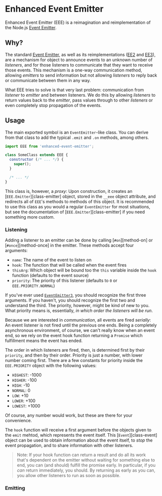 # Enhanced Event Emitter

Enhanced Event Emitter (EEE) is a reimagination and reimplementation of the Node.js [Event Emitter][ee].

  [ee]: https://nodejs.org/api/events.html#events_class_eventemitter


## Why?

The standard [Event Emitter][ee], as well as its reimplementations ([EE2][] and [EE3][]), are a mechanism for object to
announce events to an unknown number of *listeners*, and for those listeners to communicate that they want to receive
those events.  This mechanism is a one-way communication method, allowing *emitters* to send information but not
allowing *listeners* to reply back or communicate between them in any way.

What EEE tries to solve is that very last problem: communication from *listener* to *emitter* and between listeners.
We do this by allowing *listeners* to return values back to the *emitter*, pass values through to other *listeners* or
even completely stop propagation of the events.

  [ee2]: https://github.com/asyncly/EventEmitter2
  [ee3]: https://github.com/primus/eventemitter3


## Usage

The main exported symbol is an `EventEmitter`-like class.  You can derive from that class to add the typical `.emit`
and `.on` methods, among others.

```js
import EEE from 'enhanced-event-emitter';

class SomeClass extends EEE {
  constructor (/* ... */) {
    super();
  }

  /* ... */
}
```

This class is, however, a *proxy*: Upon construction, it creates an [`EEE.Emitter`][class-emitter] object, stored in
the `__eee` object attribute, and redirects all of `EEE`'s methods to methods of this object.  It is recommended to use
this class as you would a regular `EventEmitter` for most situations, but see the documentation of
[`EEE.Emitter`][class-emitter] if you need something more custom.


### Listening

Adding a listener to an emitter can be done by calling [`#on`][method-on] or [`#once`][method-once] in the emitter.
These methods accept four arguments:

  - `name`: The name of the event to listen on
  - `hook`: The function that will be called when the event fires
  - `thisArg`: Which object will be bound too the `this` variable inside the `hook` function (defaults to the event source)
  - `priority`: The priority of this listener (defaults to `0` or `EEE.PRIORITY.NORMAL`)

If you've ever used [`EventEmitter3`][ee3], you should recognize the first three arguments.  If you haven't, you should
recognize the first two and understand the third.  The priority, however, might be kind of new to you.  What priority
means is, essentially, *in which order the listeners will be run*.

Because we are interested in *communication*, all events are fired *serially*: An event listener is not fired until the
previous one ends.  Being a completely asynchronous environment, of course, we can't really know when an event end, so
we rely on the event hook function returning a `Promise` which fulfillment means the event has ended.

The order in which listeners are fired, then, is determined first by their `priority`, and then by their order.
Priority is just a number, with lower number coming first.  There are a few constants for priority inside the
`EEE.PRIORITY` object with the following values:

  - `HIGHEST`: -1000
  - `HIGHER`: -100
  - `HIGH`: -10
  - `NORMAL`: 0
  - `LOW`: +10
  - `LOWER`: +100
  - `LOWEST`: +1000

Of course, any number would work, but these are there for your convenience.

The `hook` function will receive a first argument before the objects given to the `emit` mehtod, which represents the
event itself.  This [`Event`][class-event] object can be used to obtain information about the event itself, to *stop*
the event propagation, and to share information with other listeners.


> Note: If your hook function can return a result and do all its work that's dependent on the emitter without waiting
for something else to end, you can (and should) fulfill the promise early.  In particular, if you *can* return
immediately, you should.  By returning as early as you can, you allow other listeners to run as soon as possible.


### Emitting
